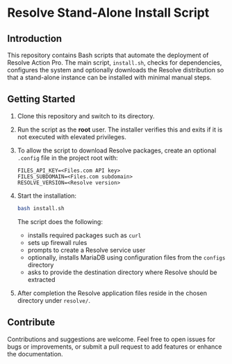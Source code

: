 # Resolve Stand-Alone Install Script

## Introduction

This repository contains Bash scripts that automate the deployment of Resolve Action Pro. The main script, `install.sh`, checks for dependencies, configures the system and optionally downloads the Resolve distribution so that a stand-alone instance can be installed with minimal manual steps.

## Getting Started

1. Clone this repository and switch to its directory.
2. Run the script as the **root** user. The installer verifies this and exits if it is not executed with elevated privileges.
3. To allow the script to download Resolve packages, create an optional `.config` file in the project root with:

   ```
   FILES_API_KEY=<Files.com API key>
   FILES_SUBDOMAIN=<Files.com subdomain>
   RESOLVE_VERSION=<Resolve version>
   ```

4. Start the installation:

   ```bash
   bash install.sh
   ```

   The script does the following:
   - installs required packages such as `curl`
   - sets up firewall rules
   - prompts to create a Resolve service user
   - optionally, installs MariaDB using configuration files from the `configs` directory
   - asks to provide the destination directory where Resolve should be extracted

5. After completion the Resolve application files reside in the chosen directory under `resolve/`.

## Contribute

Contributions and suggestions are welcome. Feel free to open issues for bugs or improvements, or submit a pull request to add features or enhance the documentation.
